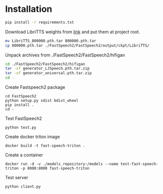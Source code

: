 # Installation

```bash
pip install -r requirements.txt
```

Download LibriTTS weights from [link](https://drive.google.com/drive/folders/1DOhZGlTLMbbAAFZmZGDdc77kz1PloS7F?usp=sharing) and put them at project root.
```bash
mv LibriTTS_800000.pth.tar 800000.pth.tar
cp 800000.pth.tar ./FastSpeech2/FastSpeech2/output/ckpt/LibriTTS/
```

Unpack archives from ./FastSpeech2/FastSpeech2/hifigan
```bash
cd ./FastSpeech2/FastSpeech2/hifigan
tar -xf generator_LJSpeech.pth.tar.zip
tar -xf generator_universal.pth.tar.zip
cd -
```

Create Fastspeech2 package
```
cd FastSpeech2
python setup.py sdist bdist_wheel
pip install .
cd -
```

Test FastSpeech2
```
python test.py
```

Create docker triton image
```
docker build -t fast-speech-triton .
```

Create a container
```
docker run -d -v ./models_repository:/models --name test-fast-speech-triton -p 8000:8000 fast-speech-triton
```

Test server
```
python client.py
```
